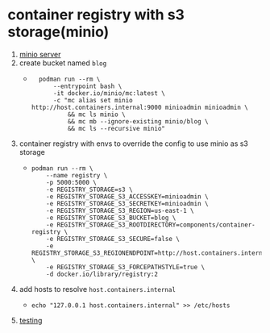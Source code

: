 # container registry with s3 storage(minio)

1. [minio server](../storage/minio.md)
2. create bucket named `blog`
    * ```shell
        podman run --rm \
            --entrypoint bash \
            -it docker.io/minio/mc:latest \
            -c "mc alias set minio http://host.containers.internal:9000 minioadmin minioadmin \
                && mc ls minio \
                && mc mb --ignore-existing minio/blog \
                && mc ls --recursive minio"
      ```
3. container registry with envs to override the config to use minio as s3 storage
    * ```shell
      podman run --rm \
          --name registry \
          -p 5000:5000 \
          -e REGISTRY_STORAGE=s3 \
          -e REGISTRY_STORAGE_S3_ACCESSKEY=minioadmin \
          -e REGISTRY_STORAGE_S3_SECRETKEY=minioadmin \
          -e REGISTRY_STORAGE_S3_REGION=us-east-1 \
          -e REGISTRY_STORAGE_S3_BUCKET=blog \
          -e REGISTRY_STORAGE_S3_ROOTDIRECTORY=components/container-registry \
          -e REGISTRY_STORAGE_S3_SECURE=false \
          -e REGISTRY_STORAGE_S3_REGIONENDPOINT=http://host.containers.internal:9000 \
          -e REGISTRY_STORAGE_S3_FORCEPATHSTYLE=true \
          -d docker.io/library/registry:2
      ```
4. add hosts to resolve `host.containers.internal`
    * ```shell
      echo "127.0.0.1 host.containers.internal" >> /etc/hosts
      ```
5. [testing](test.md)
